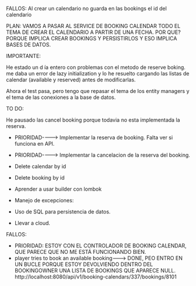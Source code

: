 FALLOS: Al crear un calendario no guarda en las bookings el id del calendario

PLAN: VAMOS A PASAR AL SERVICE DE BOOKING CALENDAR TODO EL TEMA DE CREAR EL CALENDARIO A PARTIR DE UNA FECHA.
POR QUE? PORQUE IMPLICA CREAR BOOKINGS Y PERSISTIRLOS Y ESO IMPLICA BASES DE DATOS.




IMPORTANTE:

He estado un d ía entero con problemas con el metodo de reserve boking. me daba un error de lazy initialization 
y lo he resuelto cargando las listas de calendar (available y reserved) antes de modificarlas. 

Ahora el test pasa, pero tengo que repasar el tema de los entity managers y el tema de las conexiones a la base de datos. 



TO DO:

He pausado las cancel booking porque todavia no esta implementada la reserva.

- PRIORIDAD----> Implementar la reserva de booking. Falta ver si funciona en API. 
- PRIORIDAD----> Implementar la cancelacion de la reserva del booking.
- Delete calendar by id
- Delete booking by id
- Aprender a usar builder con lombok

- Manejo de excepciones:

- Uso de SQL para persistencia de datos.
- Llevar a cloud.


FALLOS:

- PRIORIDAD: ESTOY CON EL CONTROLADOR DE BOOKING CALENDAR, QUE PARECE QUE NO ME ESTÁ FUNCIONANDO BIEN.
- player tries to book an available booking---> DONE, PEO ENTRO EN UN BUCLE PORQUE ESTOY DEVOLVIENDO DENTRO DEL BOOKINGOWNER UNA LISTA DE BOOKINGS QUE APARECE NULL.
  http://localhost:8080/api/v1/booking-calendars/337/bookings/8101



